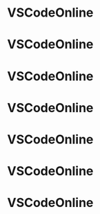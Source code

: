 # VSCodeOnline
# VSCodeOnline
# VSCodeOnline
# VSCodeOnline
# VSCodeOnline
# VSCodeOnline
# VSCodeOnline
